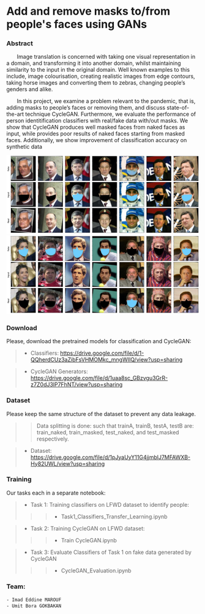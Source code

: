 # Add and remove masks to/from people's faces using GANs


### Abstract
&nbsp;&nbsp;&nbsp;&nbsp;&nbsp;&nbsp; Image translation is concerned with taking one visual
representation in a domain, and transforming it into another domain, whilst maintaining similarity to the input in
the original domain. Well known examples to this include,
image colourisation, creating realistic images from edge
contours, taking horse images and converting them to zebras, changing people’s genders and alike.


&nbsp;&nbsp;&nbsp;&nbsp;&nbsp;&nbsp; In this project, we examine a problem relevant to the pandemic, that is, adding masks to people’s faces or removing them, and discuss state-of-the-art technique CycleGAN.
Furthermore, we evaluate the performance of person identitification classifiers with real/fake data with/out masks.
We show that CycleGAN produces well masked faces from
naked faces as input, while provides poor results of naked
faces starting from masked faces. Additionally, we show
improvement of classification accuracy on synthetic data

![Samples for generating naked pictures from masked faces](Mask2Unmask_pics.png "Samples for generating naked pictures from masked faces") ![Samples for generating masked pictures from naked faces](Unmask2Mask_pics.png "Samples for generating masked pictures from naked faces")

### Download 
Please, download the pretrained models for classification and CycleGAN:

>- Classifiers: https://drive.google.com/file/d/1-QQherdCUz3aZibFsVHMOMkc_mngWIIQ/view?usp=sharing 

>- CycleGAN Generators: https://drive.google.com/file/d/1uaa8sc_GBzvgu3GrR-z7Z0dJ3lP7FhNT/view?usp=sharing

### Dataset 
Please keep the same structure of the dataset to prevent any data leakage. 
>> Data splitting is done: such that trainA, trainB, testA, testB are: train_naked, train_masked, test_naked, and test_masked respectively.


>- Dataset: https://drive.google.com/file/d/1pJyaUyY11G4jjmblJ7MFAWXB-Hy82UWL/view?usp=sharing

### Training

Our tasks each in a separate notebook:

>- Task 1: Training classifiers on LFWD dataset to identify people:
>>>- Task1_Classifiers_Transfer_Learning.ipynb

>- Task 2: Training CycleGAN on LFWD dataset:
>>>- Train CycleGAN.ipynb

>- Task 3: Evaluate Classifiers of Task 1 on fake data generated by CycleGAN
>>>- CycleGAN_Evaluation.ipynb

### Team:
    - Imad Eddine MAROUF
    - Umit Bora GOKBAKAN
